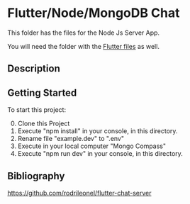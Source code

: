 # Flutter/Node/MongoDB Chat

This folder has the files for the Node Js Server App.

You will need the folder with the [Flutter files](https://github.com/ecorbero/_rodrileonel_ChatFlutter) as well.

## Description



## Getting Started

To start this project: 

0. Clone this Project 
1. Execute "npm install" in your console, in this directory.
2. Rename file "example.dev" to ".env"
3. Execute in your local computer "Mongo Compass"
4. Execute "npm run dev" in your console, in this directory.

## Bibliography

https://github.com/rodrileonel/flutter-chat-server